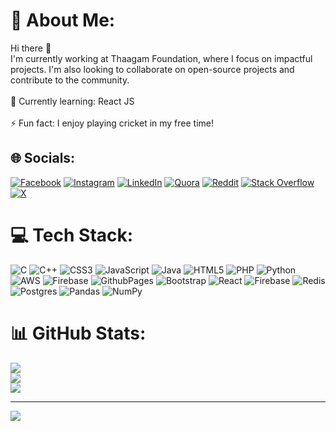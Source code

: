# 💫 About Me:
Hi there 👋<br>I'm currently working at Thaagam Foundation, where I focus on impactful projects. I'm also looking to collaborate on open-source projects and contribute to the community.<br><br>🌱 Currently learning: React JS<br><br>⚡ Fun fact: I enjoy playing cricket in my free time!


## 🌐 Socials:
[![Facebook](https://img.shields.io/badge/Facebook-%231877F2.svg?logo=Facebook&logoColor=white)](https://facebook.com/https://www.facebook.com/profile.php?id=61559912207516) [![Instagram](https://img.shields.io/badge/Instagram-%23E4405F.svg?logo=Instagram&logoColor=white)](https://instagram.com/_vinay__jr) [![LinkedIn](https://img.shields.io/badge/LinkedIn-%230077B5.svg?logo=linkedin&logoColor=white)](https://linkedin.com/in/vk4499) [![Quora](https://img.shields.io/badge/Quora-%23B92B27.svg?logo=Quora&logoColor=white)](https://quora.com/profile/Vinayagam-22) [![Reddit](https://img.shields.io/badge/Reddit-%23FF4500.svg?logo=Reddit&logoColor=white)](https://reddit.com/user/SalamanderSea6090) [![Stack Overflow](https://img.shields.io/badge/-Stackoverflow-FE7A16?logo=stack-overflow&logoColor=white)](https://stackoverflow.com/users/26320910) [![X](https://img.shields.io/badge/X-black.svg?logo=X&logoColor=white)](https://x.com/westcheyyur) 

# 💻 Tech Stack:
![C](https://img.shields.io/badge/c-%2300599C.svg?style=for-the-badge&logo=c&logoColor=white) ![C++](https://img.shields.io/badge/c++-%2300599C.svg?style=for-the-badge&logo=c%2B%2B&logoColor=white) ![CSS3](https://img.shields.io/badge/css3-%231572B6.svg?style=for-the-badge&logo=css3&logoColor=white) ![JavaScript](https://img.shields.io/badge/javascript-%23323330.svg?style=for-the-badge&logo=javascript&logoColor=%23F7DF1E) ![Java](https://img.shields.io/badge/java-%23ED8B00.svg?style=for-the-badge&logo=openjdk&logoColor=white) ![HTML5](https://img.shields.io/badge/html5-%23E34F26.svg?style=for-the-badge&logo=html5&logoColor=white) ![PHP](https://img.shields.io/badge/php-%23777BB4.svg?style=for-the-badge&logo=php&logoColor=white) ![Python](https://img.shields.io/badge/python-3670A0?style=for-the-badge&logo=python&logoColor=ffdd54) ![AWS](https://img.shields.io/badge/AWS-%23FF9900.svg?style=for-the-badge&logo=amazon-aws&logoColor=white) ![Firebase](https://img.shields.io/badge/firebase-%23039BE5.svg?style=for-the-badge&logo=firebase) ![GithubPages](https://img.shields.io/badge/github%20pages-121013?style=for-the-badge&logo=github&logoColor=white) ![Bootstrap](https://img.shields.io/badge/bootstrap-%238511FA.svg?style=for-the-badge&logo=bootstrap&logoColor=white) ![React](https://img.shields.io/badge/react-%2320232a.svg?style=for-the-badge&logo=react&logoColor=%2361DAFB) ![Firebase](https://img.shields.io/badge/firebase-a08021?style=for-the-badge&logo=firebase&logoColor=ffcd34) ![Redis](https://img.shields.io/badge/redis-%23DD0031.svg?style=for-the-badge&logo=redis&logoColor=white) ![Postgres](https://img.shields.io/badge/postgres-%23316192.svg?style=for-the-badge&logo=postgresql&logoColor=white) ![Pandas](https://img.shields.io/badge/pandas-%23150458.svg?style=for-the-badge&logo=pandas&logoColor=white) ![NumPy](https://img.shields.io/badge/numpy-%23013243.svg?style=for-the-badge&logo=numpy&logoColor=white)
# 📊 GitHub Stats:
![](https://github-readme-stats.vercel.app/api?username=vinaythaagam&theme=dark&hide_border=false&include_all_commits=true&count_private=true)<br/>
![](https://github-readme-streak-stats.herokuapp.com/?user=vinaythaagam&theme=dark&hide_border=false)<br/>
![](https://github-readme-stats.vercel.app/api/top-langs/?username=vinaythaagam&theme=dark&hide_border=false&include_all_commits=true&count_private=true&layout=compact)

---
[![](https://visitcount.itsvg.in/api?id=vinaythaagam&icon=0&color=0)](https://visitcount.itsvg.in)

<!-- Proudly created with GPRM ( https://gprm.itsvg.in ) -->
